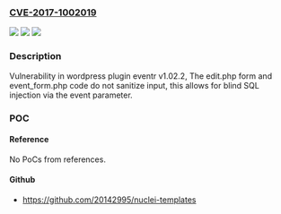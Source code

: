### [CVE-2017-1002019](https://cve.mitre.org/cgi-bin/cvename.cgi?name=CVE-2017-1002019)
![](https://img.shields.io/static/v1?label=Product&message=eventr&color=blue)
![](https://img.shields.io/static/v1?label=Version&message=%3C%201.02.2%20&color=brighgreen)
![](https://img.shields.io/static/v1?label=Vulnerability&message=SQL%20Injection&color=brighgreen)

### Description

Vulnerability in wordpress plugin eventr v1.02.2, The edit.php form and event_form.php code do not sanitize input, this allows for blind SQL injection via the event parameter.

### POC

#### Reference
No PoCs from references.

#### Github
- https://github.com/20142995/nuclei-templates

